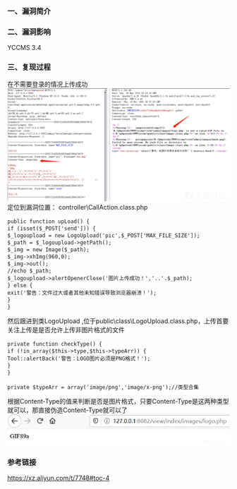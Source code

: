 ### 一、漏洞简介 ###

### 二、漏洞影响

YCCMS 3.4

### 三、复现过程 
在不需要登录的情况上传成功
![](YCCMS3.4任意文件上传漏洞（一）/20200510144621-f54ef75c-9289-1.png)
定位到漏洞位置： controller\CallAction.class.php

    public function upLoad() {
    if (isset($_POST['send'])) {
    $_logoupload = new LogoUpload('pic',$_POST['MAX_FILE_SIZE']);
    $_path = $_logoupload->getPath();
    $_img = new Image($_path);
    $_img->xhImg(960,0);
    $_img->out();
    //echo $_path;
    $_logoupload->alertOpenerClose('图片上传成功！','..'.$_path);
    } else {
    exit('警告：文件过大或者其他未知错误导致浏览器崩溃！');
    }
    }

然后跟进到类LogoUpload ,位于public\class\LogoUpload.class.php，上传首要关注上传是是否允许上传非图片格式的文件


    private function checkType() {
    if (!in_array($this->type,$this->typeArr)) {
    Tool::alertBack('警告：LOGO图片必须是PNG格式！');
    }
    }
    
    private $typeArr = array('image/png','image/x-png');//类型合集
    

根据Content-Type的值来判断是否是图片格式，只要Content-Type是这两种类型就可以，那直接伪造Content-Type就可以了
![](YCCMS3.4任意文件上传漏洞（一）/20200510144939-6b7866c0-928a-1.png)

### 参考链接 ###

https://xz.aliyun.com/t/7748#toc-4